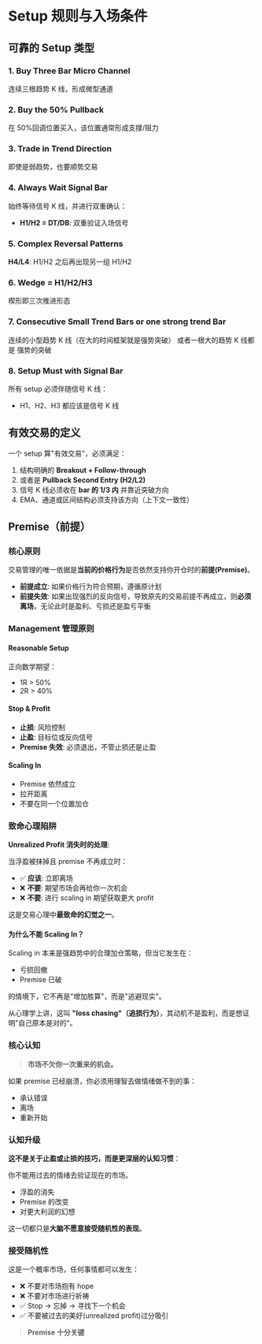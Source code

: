 # Setup 规则与入场条件

## 可靠的 Setup 类型

### 1. Buy Three Bar Micro Channel

连续三根趋势 K 线，形成微型通道

### 2. Buy the 50% Pullback

在 50%回调位置买入，该位置通常形成支撑/阻力

### 3. Trade in Trend Direction

即使是弱趋势，也要顺势交易

### 4. Always Wait Signal Bar

始终等待信号 K 线，并进行双重确认：

- **H1/H2 = DT/DB**: 双重验证入场信号

### 5. Complex Reversal Patterns

**H4/L4**: H1/H2 之后再出现另一组 H1/H2

### 6. Wedge = H1/H2/H3

楔形即三次推进形态

### 7. Consecutive Small Trend Bars or one strong trend Bar

连续的小型趋势 K 线（在大的时间框架就是强势突破） 或者一根大的趋势 K 线都是 强势的突破

### 8. Setup Must with Signal Bar

所有 setup 必须伴随信号 K 线：

- H1、H2、H3 都应该是信号 K 线

## 有效交易的定义

一个 setup 算"有效交易"，必须满足：

1. 结构明确的 **Breakout + Follow-through**
2. 或者是 **Pullback Second Entry (H2/L2)**
3. 信号 K 线必须收在 **bar 的 1/3 内** 并靠近突破方向
4. EMA、通道或区间结构必须支持该方向（上下文一致性）

## Premise（前提）

### 核心原则

交易管理的唯一依据是**当前的价格行为**是否依然支持你开仓时的**前提(Premise)**。

- **前提成立**: 如果价格行为符合预期，遵循原计划
- **前提失效**: 如果出现强烈的反向信号，导致原先的交易前提不再成立，则**必须离场**，无论此时是盈利、亏损还是盈亏平衡

### Management 管理原则

#### Reasonable Setup

正向数学期望：

- 1R > 50%
- 2R > 40%

#### Stop & Profit

- **止损**: 风险控制
- **止盈**: 目标位或反向信号
- **Premise 失效**: 必须退出，不管止损还是止盈

#### Scaling In

- Premise 依然成立
- 拉开距离
- 不要在同一个位置加仓

### 致命心理陷阱

**Unrealized Profit 消失时的处理**:

当浮盈被抹掉且 premise 不再成立时：

- ✅ **应该**: 立即离场
- ❌ **不要**: 期望市场会再给你一次机会
- ❌ **不要**: 进行 scaling in 期望获取更大 profit

这是交易心理中**最致命的幻觉之一**。

#### 为什么不能 Scaling In？

Scaling in 本来是强趋势中的合理加仓策略，但当它发生在：

- 亏损回撤
- Premise 已破

的情境下，它不再是"增加胜算"，而是"逃避现实"。

从心理学上讲，这叫 **"loss chasing"（追损行为）**，其动机不是盈利，而是想证明"自己原本是对的"。

### 核心认知

> **市场不欠你一次重来的机会。**

如果 premise 已经崩溃，你必须用理智去做情绪做不到的事：

- 承认错误
- 离场
- 重新开始

### 认知升级

**这不是关于止盈或止损的技巧，而是更深层的认知习惯**：

你不能用过去的情绪去验证现在的市场。

- 浮盈的消失
- Premise 的改变
- 对更大利润的幻想

这一切都只是**大脑不愿意接受随机性的表现**。

### 接受随机性

这是一个概率市场，任何事情都可以发生：

- ❌ 不要对市场抱有 hope
- ❌ 不要对市场进行祈祷
- ✅ Stop → 忘掉 → 寻找下一个机会
- ✅ 不要被过去的美好(unrealized profit)过分吸引

> **Premise 十分关键**
